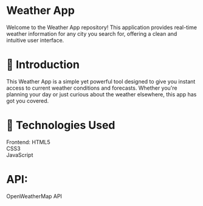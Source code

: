 <h1>Weather App</h1>
Welcome to the Weather App repository! This application provides real-time weather information for any city you search for, offering a clean and intuitive user interface.

<h1>🌟 Introduction</h1>
This Weather App is a simple yet powerful tool designed to give you instant access to current weather conditions and forecasts. Whether you're planning your day or just curious about the weather elsewhere, this app has got you covered.

<h1>🚀 Technologies Used</h1>
Frontend:
HTML5<br>
CSS3 <br>
JavaScript

<h1>API:</h1>

OpenWeatherMap API 

<img scr="ss.png">